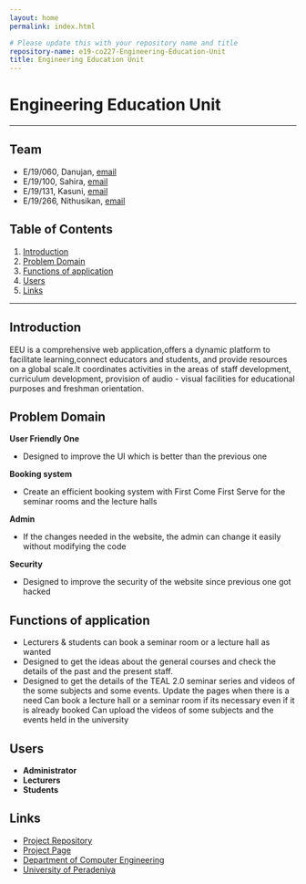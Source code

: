 ```yaml
---
layout: home
permalink: index.html

# Please update this with your repository name and title
repository-name: e19-co227-Engineering-Education-Unit
title: Engineering Education Unit
---
```


[comment]: # "This is the standard layout for the project, but you can clean this and use your own template"

# Engineering Education Unit

---

<!-- 
This is a sample image, to show how to add images to your page. To learn more options, please refer [this](https://projects.ce.pdn.ac.lk/docs/faq/how-to-add-an-image/)

![Logo](./images/Logo.png)
 -->

## Team
-  E/19/060, Danujan, [email](mailto:e19060@eng.pdn.ac.lk)
-  E/19/100, Sahira, [email](mailto:e19100@eng.pdn.ac.lk)
-  E/19/131, Kasuni, [email](mailto:e19131@eng.pdn.ac.lk)
-  E/19/266, Nithusikan, [email](mailto:e19266@eng.pdn.ac.lk)


## Table of Contents
1. [Introduction](#introduction)
2. [Problem Domain](#problem-domain)
3. [Functions of application](#functions-of-application)
4. [Users](#users)
3. [Links](#links)

---

## Introduction

 EEU is a comprehensive web application,offers a dynamic platform to facilitate learning,connect educators and students, and provide resources on a global scale.It coordinates activities in the areas of staff development, curriculum development, provision of audio - visual facilities for educational purposes and freshman orientation.



## Problem Domain
**User Friendly One**

- Designed to improve the UI which is better than the previous one

**Booking system**

- Create an efficient booking system with First Come First Serve for the seminar rooms and the lecture halls

**Admin**

- If the changes needed in the website, the admin can change it easily without modifying the code

**Security**

- Designed to improve the security of the website since previous one got hacked

## Functions of application
- Lecturers & students can book a seminar room or a lecture hall as wanted
- Designed to get the ideas about the general courses and check the details of the past and the present staff.
- Designed to get the details of the TEAL 2.0 seminar series and videos of the some subjects and some events. Update the pages when there is a need Can book a lecture hall or a seminar room if its necessary even if it is already booked Can upload the videos of some subjects and the events held in the university

## Users
- **Administrator**
- **Lecturers**
- **Students**



## Links

- [Project Repository](https://github.com/cepdnaclk/e19-co227-Engineering-Education-Unit)
- [Project Page](https://cepdnaclk.github.io/e19-co227-Engineering-Education-Unit/)
- [Department of Computer Engineering](http://www.ce.pdn.ac.lk/)
- [University of Peradeniya](https://eng.pdn.ac.lk/)


[//]: # (Please refer this to learn more about Markdown syntax)
[//]: # (https://github.com/adam-p/markdown-here/wiki/Markdown-Cheatsheet)
